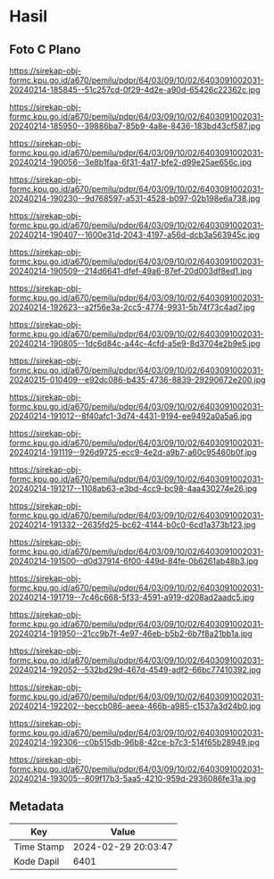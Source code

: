 # Hasil

## Foto C Plano

https://sirekap-obj-formc.kpu.go.id/a670/pemilu/pdpr/64/03/09/10/02/6403091002031-20240214-185845--51c257cd-0f29-4d2e-a90d-65426c22362c.jpg

https://sirekap-obj-formc.kpu.go.id/a670/pemilu/pdpr/64/03/09/10/02/6403091002031-20240214-185950--39886ba7-85b9-4a8e-8436-183bd43cf587.jpg

https://sirekap-obj-formc.kpu.go.id/a670/pemilu/pdpr/64/03/09/10/02/6403091002031-20240214-190056--3e8b1faa-6f31-4a17-bfe2-d99e25ae656c.jpg

https://sirekap-obj-formc.kpu.go.id/a670/pemilu/pdpr/64/03/09/10/02/6403091002031-20240214-190230--9d768597-a531-4528-b097-02b198e6a738.jpg

https://sirekap-obj-formc.kpu.go.id/a670/pemilu/pdpr/64/03/09/10/02/6403091002031-20240214-190407--1600e31d-2043-4197-a56d-dcb3a563945c.jpg

https://sirekap-obj-formc.kpu.go.id/a670/pemilu/pdpr/64/03/09/10/02/6403091002031-20240214-190509--214d6641-dfef-49a6-87ef-20d003df8ed1.jpg

https://sirekap-obj-formc.kpu.go.id/a670/pemilu/pdpr/64/03/09/10/02/6403091002031-20240214-192623--a2f56e3a-2cc5-4774-9931-5b74f73c4ad7.jpg

https://sirekap-obj-formc.kpu.go.id/a670/pemilu/pdpr/64/03/09/10/02/6403091002031-20240214-190805--1dc6d84c-a44c-4cfd-a5e9-8d3704e2b9e5.jpg

https://sirekap-obj-formc.kpu.go.id/a670/pemilu/pdpr/64/03/09/10/02/6403091002031-20240215-010409--e92dc086-b435-4736-8839-29290672e200.jpg

https://sirekap-obj-formc.kpu.go.id/a670/pemilu/pdpr/64/03/09/10/02/6403091002031-20240214-191012--8f40afc1-3d74-4431-9194-ee9492a0a5a6.jpg

https://sirekap-obj-formc.kpu.go.id/a670/pemilu/pdpr/64/03/09/10/02/6403091002031-20240214-191119--926d9725-ecc9-4e2d-a9b7-a60c95460b0f.jpg

https://sirekap-obj-formc.kpu.go.id/a670/pemilu/pdpr/64/03/09/10/02/6403091002031-20240214-191217--1108ab63-e3bd-4cc9-bc98-4aa430274e26.jpg

https://sirekap-obj-formc.kpu.go.id/a670/pemilu/pdpr/64/03/09/10/02/6403091002031-20240214-191332--2635fd25-bc62-4144-b0c0-6cd1a373b123.jpg

https://sirekap-obj-formc.kpu.go.id/a670/pemilu/pdpr/64/03/09/10/02/6403091002031-20240214-191500--d0d37914-6f00-449d-84fe-0b6261ab48b3.jpg

https://sirekap-obj-formc.kpu.go.id/a670/pemilu/pdpr/64/03/09/10/02/6403091002031-20240214-191719--7c46c668-5f33-4591-a919-d208ad2aadc5.jpg

https://sirekap-obj-formc.kpu.go.id/a670/pemilu/pdpr/64/03/09/10/02/6403091002031-20240214-191950--21cc9b7f-4e97-46eb-b5b2-6b7f8a21bb1a.jpg

https://sirekap-obj-formc.kpu.go.id/a670/pemilu/pdpr/64/03/09/10/02/6403091002031-20240214-192052--532bd29d-467d-4549-adf2-66bc77410392.jpg

https://sirekap-obj-formc.kpu.go.id/a670/pemilu/pdpr/64/03/09/10/02/6403091002031-20240214-192202--beccb086-aeea-466b-a985-c1537a3d24b0.jpg

https://sirekap-obj-formc.kpu.go.id/a670/pemilu/pdpr/64/03/09/10/02/6403091002031-20240214-192306--c0b515db-96b8-42ce-b7c3-514f65b28949.jpg

https://sirekap-obj-formc.kpu.go.id/a670/pemilu/pdpr/64/03/09/10/02/6403091002031-20240214-193005--809f17b3-5aa5-4210-959d-2936086fe31a.jpg


## Metadata

| Key        | Value               |
| ---------- | ------------------- |
| Time Stamp | 2024-02-29 20:03:47 |
| Kode Dapil | 6401                |



